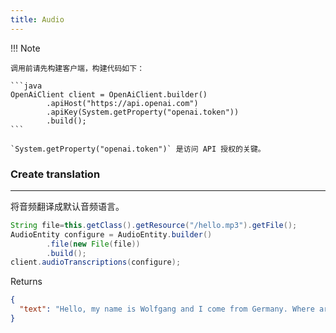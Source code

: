 ```yaml
---
title: Audio
---
```


!!! Note

    调用前请先构建客户端，构建代码如下：

    ```java
    OpenAiClient client = OpenAiClient.builder()
            .apiHost("https://api.openai.com")
            .apiKey(System.getProperty("openai.token"))
            .build();
    ```

    `System.getProperty("openai.token")` 是访问 API 授权的关键。

### Create translation

---

将音频翻译成默认音频语言。

```java
String file=this.getClass().getResource("/hello.mp3").getFile();
AudioEntity configure = AudioEntity.builder()
        .file(new File(file))
        .build();
client.audioTranscriptions(configure);
```

Returns

```json
{
  "text": "Hello, my name is Wolfgang and I come from Germany. Where are you heading today?"
}
```
